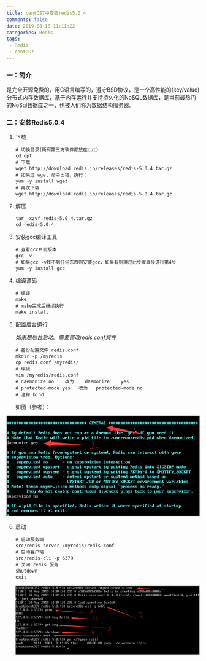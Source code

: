 ```yaml
---
title: centOS7中安装redis5.0.4
comments: false
date: 2019-08-18 11:11:22
categories: Redis
tags:
 - Redis
 - centOS7
---
```


### 一：简介

是完全开源免费的，用C语言编写的，遵守BSD协议，是一个高性能的(key/value)分布式内存数据库，基于内存运行并支持持久化的NoSQL数据库，是当前最热门的NoSql数据库之一，也被人们称为数据结构服务器。

###  二：安装Redis5.0.4

1. 下载

   ```shell
   # 切换目录(所有第三方软件都放在opt)
   cd opt
   # 下载 
   wget http://download.redis.io/releases/redis-5.0.4.tar.gz
   # 如果过 wget 命令出错，执行：
   yum -y install wget
   # 再次下载
   wget http://download.redis.io/releases/redis-5.0.4.tar.gz
   ```
   
2. 解压

   ```shell
   tar -xzvf redis-5.0.4.tar.gz
   cd redis-5.0.4
   ```
   
3. 安装gcc编译工具

   ```shell
   # 查看gcc目前版本
   gcc -v
   # 如果gcc -v找不到任何东西则安装gcc，如果有则跳过此步骤直接进行第4步
   yum -y install gcc
   ```
   
4. 编译源码

   ```shell
   # 编译
   make
   # make完成后继续执行
   make install
   ```
   
5. 配置后台运行

   *如果想后台启动。需要修改redis.conf文件*

   ```shell
   # 备份配置文件 redis.conf
   mkdir -p /myredis
   cp redis.conf /myredis/
   # 编辑
   vim /myredis/redis.conf
   # daemonize no    改为    daemonize    yes
   # protected-mode yes   改为   protected-mode no
   # 注释 bind
   ```
   
   如图（参考）：

![修改redis服务默认后台启动](centOS7中安装redis5-0-4/redis-conf-daemonize.png)

6. 启动

   ```shell
   # 启动服务端
   src/redis-server /myredis/redis.conf
   # 启动客户端
   src/redis-cli -p 6379
   # 关闭 redis 服务
   shutdown
   exit
   ```

   ![redis启动命令](centOS7中安装redis5-0-4/redis-start.png)

   

